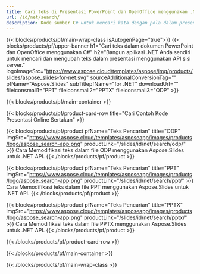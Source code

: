 ```yaml
---
title: Cari teks di Presentasi PowerPoint dan OpenOffice menggunakan .NET
url: /id/net/search/
description: Kode sumber C# untuk mencari kata dengan pola dalam presentasi PowerPoint dan OpenOffice™
---
```


{{< blocks/products/pf/main-wrap-class isAutogenPage="true">}}
{{< blocks/products/pf/upper-banner h1="Cari teks dalam dokumen PowerPoint dan OpenOffice menggunakan C#" h2="Bangun aplikasi .NET Anda sendiri untuk mencari dan mengubah teks dalam presentasi menggunakan API sisi server." logoImageSrc="https://www.aspose.cloud/templates/aspose/img/products/slides/aspose_slides-for-net.svg" sourceAdditionalConversionTag="" pfName="Aspose.Slides" subTitlepfName="for .NET" downloadUrl="" fileiconsmall1="PPT" fileiconsmall2="PPTX" fileiconsmall3="ODP" >}}

{{< blocks/products/pf/main-container >}}

{{< blocks/products/pf/product-card-row title="Cari Contoh Kode Presentasi Online Sertakan" >}}

{{< blocks/products/pf/product pfName="Teks Pencarian" title="ODP" imgSrc="https://www.aspose.cloud/templates/asposeapp/images/products/logo/aspose_search-app.png" productLink="/slides/id/net/search/odp/" >}}
Cara Memodifikasi teks dalam file ODP menggunakan Aspose.Slides untuk .NET API.
{{< /blocks/products/pf/product >}}

{{< blocks/products/pf/product pfName="Teks Pencarian" title="PPT" imgSrc="https://www.aspose.cloud/templates/asposeapp/images/products/logo/aspose_search-app.png" productLink="/slides/id/net/search/ppt/" >}}
Cara Memodifikasi teks dalam file PPT menggunakan Aspose.Slides untuk .NET API.
{{< /blocks/products/pf/product >}}

{{< blocks/products/pf/product pfName="Teks Pencarian" title="PPTX" imgSrc="https://www.aspose.cloud/templates/asposeapp/images/products/logo/aspose_search-app.png" productLink="/slides/id/net/search/pptx/" >}}
Cara Memodifikasi teks dalam file PPTX menggunakan Aspose.Slides untuk .NET API.
{{< /blocks/products/pf/product >}}



{{< /blocks/products/pf/product-card-row >}}

{{< /blocks/products/pf/main-container >}}
    
{{< /blocks/products/pf/main-wrap-class >}}